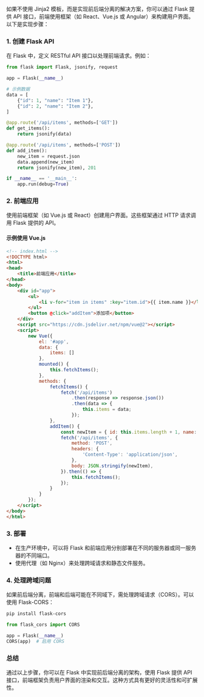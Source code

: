 如果不使用 Jinja2 模板，而是实现前后端分离的解决方案，你可以通过 Flask 提供 API 接口，前端使用框架（如 React、Vue.js 或 Angular）来构建用户界面。以下是实现步骤：

### 1. 创建 Flask API

在 Flask 中，定义 RESTful API 接口以处理前端请求。例如：

```python
from flask import Flask, jsonify, request

app = Flask(__name__)

# 示例数据
data = [
    {"id": 1, "name": "Item 1"},
    {"id": 2, "name": "Item 2"},
]

@app.route('/api/items', methods=['GET'])
def get_items():
    return jsonify(data)

@app.route('/api/items', methods=['POST'])
def add_item():
    new_item = request.json
    data.append(new_item)
    return jsonify(new_item), 201

if __name__ == '__main__':
    app.run(debug=True)
```

### 2. 前端应用

使用前端框架（如 Vue.js 或 React）创建用户界面。这些框架通过 HTTP 请求调用 Flask 提供的 API。

#### 示例使用 Vue.js

```html
<!-- index.html -->
<!DOCTYPE html>
<html>
<head>
    <title>前端应用</title>
</head>
<body>
    <div id="app">
        <ul>
            <li v-for="item in items" :key="item.id">{{ item.name }}</li>
        </ul>
        <button @click="addItem">添加项</button>
    </div>
    <script src="https://cdn.jsdelivr.net/npm/vue@2"></script>
    <script>
        new Vue({
            el: '#app',
            data: {
                items: []
            },
            mounted() {
                this.fetchItems();
            },
            methods: {
                fetchItems() {
                    fetch('/api/items')
                        .then(response => response.json())
                        .then(data => {
                            this.items = data;
                        });
                },
                addItem() {
                    const newItem = { id: this.items.length + 1, name: `Item ${this.items.length + 1}` };
                    fetch('/api/items', {
                        method: 'POST',
                        headers: {
                            'Content-Type': 'application/json',
                        },
                        body: JSON.stringify(newItem),
                    }).then(() => {
                        this.fetchItems();
                    });
                }
            }
        });
    </script>
</body>
</html>
```

### 3. 部署

- 在生产环境中，可以将 Flask 和前端应用分别部署在不同的服务器或同一服务器的不同端口。
- 使用代理（如 Nginx）来处理跨域请求和静态文件服务。

### 4. 处理跨域问题

如果前后端分离，前端和后端可能在不同域下，需处理跨域请求（CORS）。可以使用 Flask-CORS：

```bash
pip install flask-cors
```

```python
from flask_cors import CORS

app = Flask(__name__)
CORS(app)  # 启用 CORS
```

### 总结

通过以上步骤，你可以在 Flask 中实现前后端分离的架构，使用 Flask 提供 API 接口，前端框架负责用户界面的渲染和交互。这种方式具有更好的灵活性和可扩展性。
